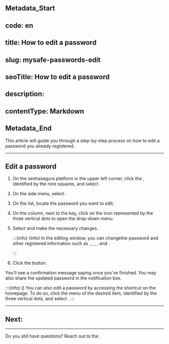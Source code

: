 ## Metadata_Start 
## code: en
## title: How to edit a password 
## slug: mysafe-passwords-edit 
## seoTitle: How to edit a password 
## description:  
## contentType: Markdown 
## Metadata_End
This article will guide you through a step-by-step process on how to edit a password you already registered.
***
## Edit a password

1. On the senhasegura platform in the upper left corner, click the , identified by the nine squares, and select .
2. On the side menu, select . 
3. On the list, locate the password you want to edit.
4. On the  column, next to the key, click on the icon represented by the three vertical dots to open the drop-down menu.
5. Select  and make the necessary changes.

    :::(info) (Info)
    In the editing window, you can changethe password and other registered information such as , , , , and .

    :::
7. Click the  button.

You'll see a confirmation message saying  once you've finished. You may also share the updated password in the notification box.

:::(info) ()
You can also edit a password by accessing the shortcut on the  homepage. To do so, click the  menu of the desired item, identified by the three vertical dots, and select .
:::

***

## Next:



***

Do you still have questions? Reach out to the .